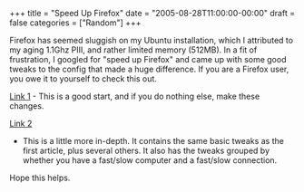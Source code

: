+++
title = "Speed Up Firefox"
date = "2005-08-28T11:00:00-00:00"
draft = false
categories = ["Random"]
+++

Firefox has seemed sluggish on my Ubuntu installation, which I
attributed to my aging 1.1Ghz PIII, and rather limited memory (512MB).
In a fit of frustration, I googled for "speed up Firefox" and came up
with some good tweaks to the config that made a huge difference. If you
are a Firefox user, you owe it to yourself to check this out.

[Link 1](http://www.freerepublic.com/focus/f-news/1299854/posts) - This
is a good start, and if you do nothing else, make these changes.

[Link
2](http://codebetter.com/blogs/darrell.norton/archive/2005/01/28/48720.aspx)
- This is a little more in-depth. It contains the same basic tweaks as
the first article, plus several others. It also has the tweaks grouped
by whether you have a fast/slow computer and a fast/slow connection.

Hope this helps.


